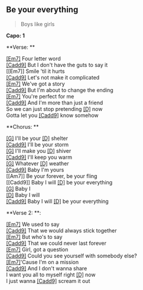 ## Be your everything
> Boys like girls

**Capo: 1**

**Verse: **

[[Em7]]() Four letter word   
[[Cadd9]]() But I don't have the guts to say it   
[[Em7]] Smile 'til it hurts   
[[Cadd9]]() Let's not make it complicated   
[[Em7]]() We've got a story   
[[Cadd9]]() But I'm about to change the ending   
[[Em7]]() You're perfect for me   
[[Cadd9]]() And I'm more than just a friend   
So we can just stop pretending [[D]]() now   
Gotta let you [[Cadd9]]() know somehow   

**Chorus: **

[[G]]() I'll be your [[D]]() shelter   
[[Cadd9]]() I'll be your storm   
[[G]]() I'll make you [[D]]() shiver   
[[Cadd9]]() I'll keep you warm   
[[G]]() Whatever [[D]]() weather   
[[Cadd9]]() Baby I'm yours   
[[Am7]] Be your forever, be your fling   
[[Cadd9]] Baby I will [[D]]() be your everything   
[[G]]() Baby I   
[[D]]() Baby I will   
[[Cadd9]]() Baby I will [[D]]() be your everything   

**Verse 2: **:

[[Em7]]() We used to say   
[[Cadd9]]() That we would always stick together   
[[Em7]]() But who's to say   
[[Cadd9]]() That we could never last forever   
[[Em7]]() Girl, got a question   
[[Cadd9]]() Could you see yourself with somebody else?   
[[Em7]]()'Cause I'm on a mission   
[[Cadd9]]() And I don't wanna share   
I want you all to myself right [[D]]() now   
I just wanna [[Cadd9]]() scream it out   


